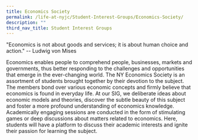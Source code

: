 ```yaml
---
title: Economics Society
permalink: /life-at-nyjc/Student-Interest-Groups/Economics-Society/
description: ""
third_nav_title: Student Interest Groups
---
```


"Economics is not about goods and services; it is about human choice and action." -- Ludwig von Mises

Economics enables people to comprehend people, businesses, markets and governments, thus better responding to the challenges and opportunities that emerge in the ever-changing world. The NY Economics Society is an assortment of students brought together by their devotion to the subject. The members bond over various economic concepts and firmly believe that economics is found in everyday life. At our SIG, we deliberate ideas about economic models and theories, discover the subtle beauty of this subject and foster a more profound understanding of economics knowledge. Academically engaging sessions are conducted in the form of stimulating games or deep discussions about matters related to economics. Here, students will have a platform to discuss their academic interests and ignite their passion for learning the subject.
